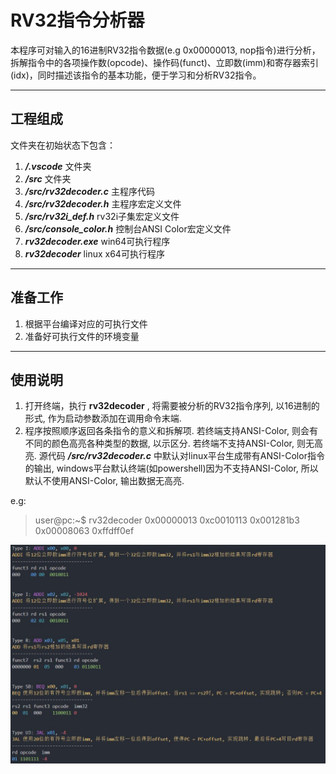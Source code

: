 # RV32指令分析器

本程序可对输入的16进制RV32指令数据(e.g 0x00000013, nop指令)进行分析，拆解指令中的各项操作数(opcode)、操作码(funct)、立即数(imm)和寄存器索引(idx)，同时描述该指令的基本功能，便于学习和分析RV32指令。

---

## 工程组成

文件夹在初始状态下包含：

1. ***/.vscode***               文件夹
2. ***/src***                   文件夹
3. ***/src/rv32decoder.c***     主程序代码
4. ***/src/rv32decoder.h***     主程序宏定义文件
5. ***/src/rv32i_def.h***       rv32i子集宏定义文件
6. ***/src/console_color.h***   控制台ANSI Color宏定义文件
7. ***rv32decoder.exe***        win64可执行程序
8. ***rv32decoder***            linux x64可执行程序

---

## 准备工作

1. 根据平台编译对应的可执行文件
2. 准备好可执行文件的环境变量

---

## 使用说明

1. 打开终端，执行 **rv32decoder** , 将需要被分析的RV32指令序列, 以16进制的形式, 作为启动参数添加在调用命令末端.
2. 程序按照顺序返回各条指令的意义和拆解项. 若终端支持ANSI-Color, 则会有不同的颜色高亮各种类型的数据, 以示区分. 若终端不支持ANSI-Color, 则无高亮. 源代码 ***/src/rv32decoder.c*** 中默认对linux平台生成带有ANSI-Color指令的输出, windows平台默认终端(如powershell)因为不支持ANSI-Color, 所以默认不使用ANSI-Color, 输出数据无高亮.

e.g:
> user@pc:~$ rv32decoder 0x00000013 0xc0010113 0x001281b3 0x00008063 0xffdff0ef

![image](https://github.com/AlexYzhov/rv32dec/blob/master/example.jpg)

